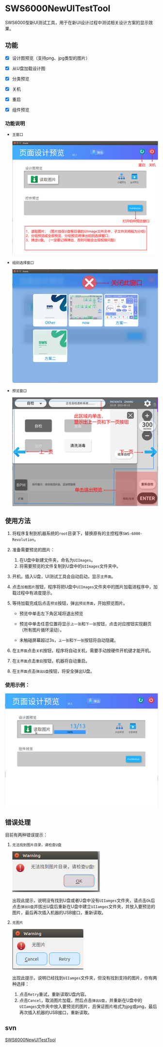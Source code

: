 # SWS6000NewUITestTool

SWS6000型新UI测试工具，用于在新UI设计过程中测试相关设计方案的显示效果。

## 功能

- [x] 设计图预览（支持png、jpg类型的图片）

- [x] 从U盘加载设计图

- [x] 分类预览

- [x] 关机

- [x] 重启

- [x] 组件预览

###  功能说明

- `主窗口`

  ![](readme.assets/image-20210706171659642.png)

- `组别选择窗口`

  ![image-20210706172846633](readme.assets/image-20210706172846633.png)

- `预览窗口`

  ![](readme.assets/image-20210607161912645.png)

## 使用方法

1. 将程序复制到机器系统的`root`目录下，替换原有的主控程序`SWS-6000-Revolution`。
2. 准备需要预览的图片：

   1. 在U盘中新建文件夹，命名为`UIImages`。
   2. 将需要预览的文件复制到U盘中的`UIImages`文件夹中。
3. 开机，插入U盘，UI测试工具会自动启动，显示`主界面`。
4. 点击`加载图片`按钮，程序将把U盘中`UIImages`文件夹中的图片加载进程序中，加载过程中有进度提示。
5. 等待加载完成后点击`预览`按钮，弹出`预览界面`，开始预览图片。

   - 预览中单击左下角区域将退出预览

   - 预览中单击任意位置将显示`上一张`和`下一张`按钮，点击对应按钮实现翻页（所有图片循环滚动）。

   - 未触碰屏幕超过3s，`上一张`和`下一张`按钮将自动隐藏。
6. 在`主界面`点击`关机`按钮，程序将自动关机，需要手动按硬件开机键才能开机。
7. 在`主界面`点击`重启`按钮，机器将自动重启。
8. 在`主界面`点击`弹出U盘`按钮，将安全弹出U盘。

### 使用示例：

![](readme.assets/howToUse.gif)

## 错误处理

目前有两种错误提示：

1. `无法找到图片目录，请检查U盘`

   ![image-20210607164433645](readme.assets/image-20210607164433645.png)

   出现此提示，说明没有找到U盘或者U盘中没有`UIIamges`文件夹，请点击`Ok`后点击`弹出U盘`并拔出U盘后重新在U盘中建立`UIIamges`文件夹，并放入要预览的图片，最后再次插入机器的USB接口，重新读取。

2. `无图片`

   ![image-20210607164513247](readme.assets/image-20210607164513247.png)

   出现此提示，说明已经找到`UIIamges`文件夹，但没有找到支持的图片，你有两种选择：

   1. 点击`Retry`重试，重新读取U盘内容。
   2. 点击`Cancel`，取消图片加载，然后点击`弹出U盘`，并重新在U盘中的`UIIamges`文件夹中放入要预览的图片，且保证图片格式为jpg或png，最后再次插入机器的USB接口，重新读取。

## svn
[SWS6000NewUITestTool](svn://192.168.30.247/swsoft/SWS6000/master-soft/code/demo/SWS6000NewUITestTool)
